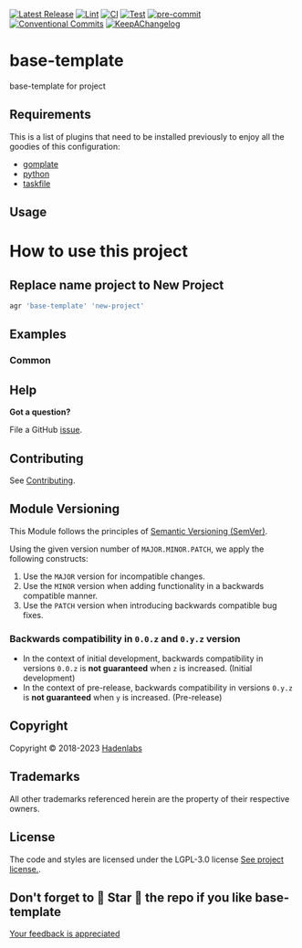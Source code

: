 <!--


  ** DO NOT EDIT THIS FILE
  **
  ** 1) Make all changes to `provision/generator/README.yaml`
  ** 2) Run`task readme` to rebuild this file.
  **
  ** (We maintain HUNDREDS of open source projects. This is how we maintain our sanity.)
  **


  -->

[![Latest Release](https://img.shields.io/github/release/hadenlabs/base-template)](https://github.com/hadenlabs/base-template/releases) [![Lint](https://img.shields.io/github/workflow/status/hadenlabs/base-template/lint-code)](https://github.com/hadenlabs/base-template/actions?workflow=lint-code) [![CI](https://img.shields.io/github/workflow/status/hadenlabs/base-template/ci)](https://github.com/hadenlabs/base-template/actions?workflow=ci) [![Test](https://img.shields.io/github/workflow/status/hadenlabs/base-template/test)](https://github.com/hadenlabs/base-template/actions?workflow=test) [![pre-commit](https://img.shields.io/badge/pre--commit-enabled-brightgreen?logo=pre-commit&logoColor=white)](https://github.com/pre-commit/pre-commit) [![Conventional Commits](https://img.shields.io/badge/Conventional%20Commits-1.0.0-yellow)](https://conventionalcommits.org) [![KeepAChangelog](https://img.shields.io/badge/changelog-Keep%20a%20Changelog%20v1.0.0-orange)](https://keepachangelog.com)

# base-template

base-template for project

## Requirements

This is a list of plugins that need to be installed previously to enjoy all the goodies of this configuration:

- [gomplate](https://github.com/hairyhenderson/gomplate)
- [python](https://www.python.org)
- [taskfile](https://github.com/go-task/task)

## Usage

# How to use this project

## Replace name project to New Project

```bash
agr 'base-template' 'new-project'
```

## Examples

<!-- Space: Projects -->
<!-- Parent: BaseTemplate -->
<!-- Title: Examples BaseTemplate -->
<!-- Label: Examples -->
<!-- Include: ./../disclaimer.md -->
<!-- Include: ac:toc -->

### Common

## Help

**Got a question?**

File a GitHub [issue](https://github.com/hadenlabs/base-template/issues).

## Contributing

See [Contributing](./docs/contributing.md).

## Module Versioning

This Module follows the principles of [Semantic Versioning (SemVer)](https://semver.org/).

Using the given version number of `MAJOR.MINOR.PATCH`, we apply the following constructs:

1. Use the `MAJOR` version for incompatible changes.
1. Use the `MINOR` version when adding functionality in a backwards compatible manner.
1. Use the `PATCH` version when introducing backwards compatible bug fixes.

### Backwards compatibility in `0.0.z` and `0.y.z` version

- In the context of initial development, backwards compatibility in versions `0.0.z` is **not guaranteed** when `z` is increased. (Initial development)
- In the context of pre-release, backwards compatibility in versions `0.y.z` is **not guaranteed** when `y` is increased. (Pre-release)

## Copyright

Copyright © 2018-2023 [Hadenlabs](https://hadenlabs.com)

## Trademarks

All other trademarks referenced herein are the property of their respective owners.

## License

The code and styles are licensed under the LGPL-3.0 license [See project license.](LICENSE).

## Don't forget to 🌟 Star 🌟 the repo if you like base-template

[Your feedback is appreciated](https://github.com/hadenlabs/base-template/issues)

